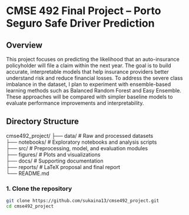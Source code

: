 # CMSE 492 Final Project – Porto Seguro Safe Driver Prediction

## Overview
This project focuses on predicting the likelihood that an auto-insurance policyholder will file a claim within the next year.
The goal is to build accurate, interpretable models that help insurance providers better understand risk and reduce financial losses.
To address the severe class imbalance in the dataset, I plan to experiment with ensemble-based learning methods such as Balanced Random Forest and Easy Ensemble.
These approaches will be compared with simpler baseline models to evaluate performance improvements and interpretability.

## Directory Structure

cmse492_project/
├── data/              # Raw and processed datasets  
├── notebooks/         # Exploratory notebooks and analysis scripts  
├── src/               # Preprocessing, model, and evaluation modules  
├── figures/           # Plots and visualizations  
├── docs/              # Supporting documentation  
├── reports/           # LaTeX proposal and final report  
└── README.md


### 1. Clone the repository  
```bash
git clone https://github.com/sukaina13/cmse492_project.git
cd cmse492_project

